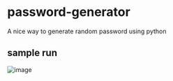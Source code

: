# password-generator
A nice way to generate random password using python

## sample run

![image](https://user-images.githubusercontent.com/75375732/122679318-fca1d380-d207-11eb-8c67-3af29d940c55.png)



